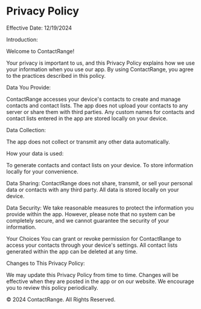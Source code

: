 # Privacy Policy
Effective Date: 12/19/2024

Introduction:

Welcome to ContactRange! 

Your privacy is important to us, and this Privacy Policy explains how we use your information when you use our app. By using ContactRange, you agree to the practices described in this policy.

Data You Provide:

ContactRange accesses your device's contacts to create and manage contacts and contact lists. The app does not upload your contacts to any server or share them with third parties.
Any custom names for contacts and contact lists entered in the app are stored locally on your device.

Data Collection:

The app does not collect or transmit any other data automatically.

How your data is used:

To generate contacts and contact lists on your device.
To store information locally for your convenience.

Data Sharing:
ContactRange does not share, transmit, or sell your personal data or contacts with any third party. All data is stored locally on your device.

Data Security:
We take reasonable measures to protect the information you provide within the app. However, please note that no system can be completely secure, and we cannot guarantee the security of your information.

Your Choices
You can grant or revoke permission for ContactRange to access your contacts through your device's settings.
All contact lists generated within the app can be deleted at any time.

Changes to This Privacy Policy:

We may update this Privacy Policy from time to time. Changes will be effective when they are posted in the app or on our website. We encourage you to review this policy periodically.


© 2024 ContactRange. All Rights Reserved.
